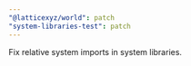 ```yaml
---
"@latticexyz/world": patch
"system-libraries-test": patch
---
```


Fix relative system imports in system libraries.
